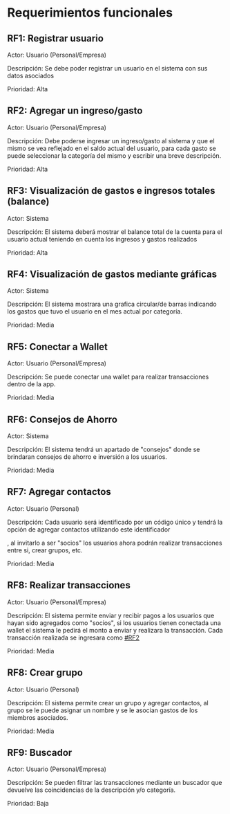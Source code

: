 # Requerimientos funcionales

## RF1: Registrar usuario

Actor: Usuario (Personal/Empresa)

Descripción: Se debe poder registrar un usuario en el sistema con sus datos asociados

Prioridad: Alta

## RF2: Agregar un ingreso/gasto

Actor: Usuario (Personal/Empresa)

Descripción: Debe poderse ingresar un ingreso/gasto al sistema y que el mismo se vea reflejado en el saldo actual del usuario, para cada gasto se puede seleccionar la categoría del mismo y escribir una breve descripción.

Prioridad: Alta

## RF3: Visualización de gastos e ingresos totales (balance)

Actor: Sistema

Descripción: El sistema deberá mostrar el balance total de la cuenta para el usuario actual teniendo en cuenta los ingresos y gastos realizados

Prioridad: Alta

## RF4: Visualización de gastos mediante gráficas

Actor: Sistema

Descripción: El sistema mostrara una grafica circular/de barras indicando los gastos que tuvo el usuario en el mes actual por categoría.

Prioridad: Media

## RF5: Conectar a Wallet

Actor: Usuario (Personal/Empresa)

Descripción: Se puede conectar una wallet para realizar transacciones dentro de la app.

Prioridad: Media

## RF6: Consejos de Ahorro

Actor: Sistema

Descripción: El sistema tendrá un apartado de "consejos" donde se brindaran consejos de ahorro e inversión a los usuarios.

Prioridad: Media

## RF7: Agregar contactos

Actor: Usuario (Personal)

Descripción: Cada usuario será identificado por un código único y tendrá la opción de agregar contactos utilizando este identificador

, al invitarlo a ser "socios" los usuarios ahora podrán realizar transacciones entre si, crear grupos, etc.

Prioridad: Media

## RF8: Realizar transacciones

Actor: Usuario (Personal/Empresa)

Descripción: El sistema permite enviar y recibir pagos a los usuarios que hayan sido agregados como "socios", si los usuarios tienen conectada una wallet el sistema le pedirá el monto a enviar y realizara la transacción. Cada transacción realizada se ingresara como [#RF2](rf.md#rf2-agregar-un-ingreso-gasto)

Prioridad: Media

## RF8: Crear grupo

Actor: Usuario (Personal)

Descripción: El sistema permite crear un grupo y agregar contactos, al grupo se le puede asignar un nombre y se le asocian gastos de los miembros asociados.

Prioridad: Media

## RF9: Buscador

Actor: Usuario (Personal/Empresa)

Descripción: Se pueden filtrar las transacciones mediante un buscador que devuelve las coincidencias de la descripción y/o categoría.

Prioridad: Baja



